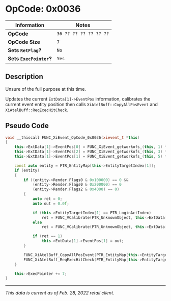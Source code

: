 # OpCode: 0x0036

| Information               | Notes |
|---                        |---    |
| **OpCode**                | `36 ?? ?? ?? ?? ?? ??` |
| **OpCode Size**           | `7`   |
| **Sets `RetFlag`?**       | `No`  |
| **Sets `ExecPointer`?**   | `Yes` |

## Description

Unsure of the full purpose at this time.

Updates the current `ExtData[1]->EventPos` information, calibrates the current event entity position then calls `XiAtelBuff::CopyAllPosEvent` and `XiAtelBuff::ReqExecHitCheck`. 

## Pseudo Code

```cpp
void __thiscall FUNC_XiEvent_OpCode_0x0036(xievent_t *this)
{
    this->ExtData[1]->EventPos[0] = FUNC_XiEvent_getworkofs_(this, 1) * 0.001;
    this->ExtData[1]->EventPos[2] = FUNC_XiEvent_getworkofs_(this, 3) * 0.001;
    this->ExtData[1]->EventPos[1] = FUNC_XiEvent_getworkofs_(this, 5) * 0.001;

    const auto entity = PTR_EntityMap[this->EntityTargetIndex[1]];
    if (entity)
    {
        if ((entity->Render.Flags0 & 0x100000) == 0 &&
            (entity->Render.Flags0 & 0x200000) == 0
            (entity->Render.Flags2 & 0x4000) == 0)
        {
            auto ret = 0;
            auto out = 0.0f;

            if (this->EntityTargetIndex[1] == PTR_LoginActIndex)
                ret = FUNC_VCalibrate(PTR_UnknownObject, this->ExtData[1]->EventPos[0], this->ExtData[1]->EventPos[1], this->ExtData[1]->EventPos[2], 50.0, &out);
            else
                ret = FUNC_VCalibrate(PTR_UnknownObject, this->ExtData[1]->EventPos[0], this->ExtData[1]->EventPos[1], this->ExtData[1]->EventPos[2], &out);

            if (ret == 1)
                this->ExtData[1]->EventPos[1] = out;
        }

        FUNC_XiAtelBuff_CopyAllPosEvent(PTR_EntityMap[this->EntityTargetIndex[1]]);
        FUNC_XiAtelBuff_ReqExecHitCheck(PTR_EntityMap[this->EntityTargetIndex[1]]);
    }

    this->ExecPointer += 7;
}
```

---

_This data is current as of Feb. 28, 2022 retail client._